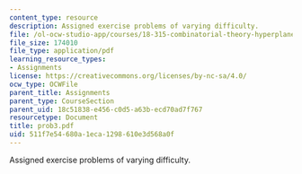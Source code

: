 ```yaml
---
content_type: resource
description: Assigned exercise problems of varying difficulty.
file: /ol-ocw-studio-app/courses/18-315-combinatorial-theory-hyperplane-arrangements-fall-2004/511f7e54680a1eca1298610e3d568a0f_prob3.pdf
file_size: 174010
file_type: application/pdf
learning_resource_types:
- Assignments
license: https://creativecommons.org/licenses/by-nc-sa/4.0/
ocw_type: OCWFile
parent_title: Assignments
parent_type: CourseSection
parent_uid: 18c51838-e456-c0d5-a63b-ecd70ad7f767
resourcetype: Document
title: prob3.pdf
uid: 511f7e54-680a-1eca-1298-610e3d568a0f
---
```

Assigned exercise problems of varying difficulty.